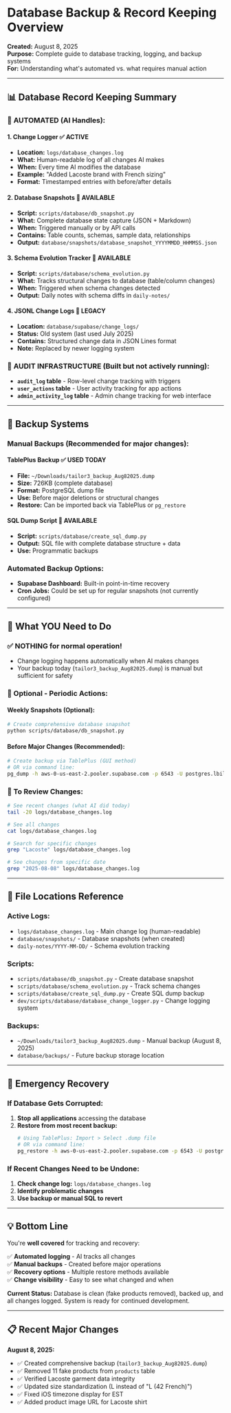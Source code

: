 # Database Backup & Record Keeping Overview

**Created:** August 8, 2025  
**Purpose:** Complete guide to database tracking, logging, and backup systems  
**For:** Understanding what's automated vs. what requires manual action  

---

## 📊 **Database Record Keeping Summary**

### 🤖 **AUTOMATED (AI Handles):**

#### **1. Change Logger** ✅ **ACTIVE**
- **Location:** `logs/database_changes.log`
- **What:** Human-readable log of all changes AI makes
- **When:** Every time AI modifies the database
- **Example:** "Added Lacoste brand with French sizing"
- **Format:** Timestamped entries with before/after details

#### **2. Database Snapshots** 📸 **AVAILABLE**
- **Script:** `scripts/database/db_snapshot.py`
- **What:** Complete database state capture (JSON + Markdown)
- **When:** Triggered manually or by API calls
- **Contains:** Table counts, schemas, sample data, relationships
- **Output:** `database/snapshots/database_snapshot_YYYYMMDD_HHMMSS.json`

#### **3. Schema Evolution Tracker** 🔄 **AVAILABLE**
- **Script:** `scripts/database/schema_evolution.py` 
- **What:** Tracks structural changes to database (table/column changes)
- **When:** Triggered when schema changes detected
- **Output:** Daily notes with schema diffs in `daily-notes/`

#### **4. JSONL Change Logs** 📝 **LEGACY**
- **Location:** `database/supabase/change_logs/`
- **Status:** Old system (last used July 2025)
- **Contains:** Structured change data in JSON Lines format
- **Note:** Replaced by newer logging system

### 🔧 **AUDIT INFRASTRUCTURE** (Built but not actively running):
- **`audit_log` table** - Row-level change tracking with triggers
- **`user_actions` table** - User activity tracking for app actions
- **`admin_activity_log` table** - Admin change tracking for web interface

---

## 💾 **Backup Systems**

### **Manual Backups (Recommended for major changes):**

#### **TablePlus Backup** ✅ **USED TODAY**
- **File:** `~/Downloads/tailor3_backup_Aug82025.dump`
- **Size:** 726KB (complete database)
- **Format:** PostgreSQL dump file
- **Use:** Before major deletions or structural changes
- **Restore:** Can be imported back via TablePlus or `pg_restore`

#### **SQL Dump Script** 📝 **AVAILABLE**
- **Script:** `scripts/database/create_sql_dump.py`
- **Output:** SQL file with complete database structure + data
- **Use:** Programmatic backups

### **Automated Backup Options:**
- **Supabase Dashboard:** Built-in point-in-time recovery
- **Cron Jobs:** Could be set up for regular snapshots (not currently configured)

---

## 🎯 **What YOU Need to Do**

### **✅ NOTHING for normal operation!**
- Change logging happens automatically when AI makes changes
- Your backup today (`tailor3_backup_Aug82025.dump`) is manual but sufficient for safety

### **🔄 Optional - Periodic Actions:**

#### **Weekly Snapshots (Optional):**
```bash
# Create comprehensive database snapshot
python scripts/database/db_snapshot.py
```

#### **Before Major Changes (Recommended):**
```bash
# Create backup via TablePlus (GUI method)
# OR via command line:
pg_dump -h aws-0-us-east-2.pooler.supabase.com -p 6543 -U postgres.lbilxlkchzpducggkrxx -d postgres > backup_YYYYMMDD.sql
```

### **📖 To Review Changes:**
```bash
# See recent changes (what AI did today)
tail -20 logs/database_changes.log

# See all changes
cat logs/database_changes.log

# Search for specific changes
grep "Lacoste" logs/database_changes.log

# See changes from specific date
grep "2025-08-08" logs/database_changes.log
```

---

## 📁 **File Locations Reference**

### **Active Logs:**
- `logs/database_changes.log` - Main change log (human-readable)
- `database/snapshots/` - Database snapshots (when created)
- `daily-notes/YYYY-MM-DD/` - Schema evolution tracking

### **Scripts:**
- `scripts/database/db_snapshot.py` - Create database snapshot
- `scripts/database/schema_evolution.py` - Track schema changes
- `scripts/database/create_sql_dump.py` - Create SQL dump backup
- `dev/scripts/database/database_change_logger.py` - Change logging system

### **Backups:**
- `~/Downloads/tailor3_backup_Aug82025.dump` - Manual backup (August 8, 2025)
- `database/backups/` - Future backup storage location

---

## 🚨 **Emergency Recovery**

### **If Database Gets Corrupted:**
1. **Stop all applications** accessing the database
2. **Restore from most recent backup:**
   ```bash
   # Using TablePlus: Import > Select .dump file
   # OR via command line:
   pg_restore -h aws-0-us-east-2.pooler.supabase.com -p 6543 -U postgres.lbilxlkchzpducggkrxx -d postgres ~/Downloads/tailor3_backup_Aug82025.dump
   ```

### **If Recent Changes Need to be Undone:**
1. **Check change log:** `logs/database_changes.log`
2. **Identify problematic changes**
3. **Use backup or manual SQL to revert**

---

## 💡 **Bottom Line**

You're **well covered** for tracking and recovery:

✅ **Automated logging** - AI tracks all changes  
✅ **Manual backups** - Created before major operations  
✅ **Recovery options** - Multiple restore methods available  
✅ **Change visibility** - Easy to see what changed and when  

**Current Status:** Database is clean (fake products removed), backed up, and all changes logged. System is ready for continued development.

---

## 📋 **Recent Major Changes**

**August 8, 2025:**
- ✅ Created comprehensive backup (`tailor3_backup_Aug82025.dump`)
- ✅ Removed 11 fake products from `products` table
- ✅ Verified Lacoste garment data integrity
- ✅ Updated size standardization (L instead of "L (42 French)")
- ✅ Fixed iOS timezone display for EST
- ✅ Added product image URL for Lacoste shirt
